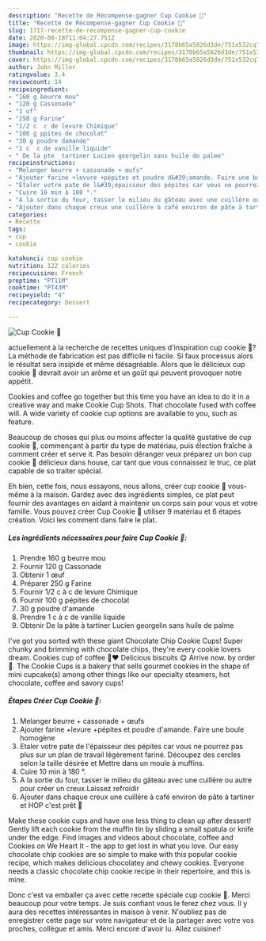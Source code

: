 ```yaml
---
description: "Recette de Récompense-gagner Cup Cookie 🍪"
title: "Recette de Récompense-gagner Cup Cookie 🍪"
slug: 1717-recette-de-recompense-gagner-cup-cookie
date: 2020-08-18T11:04:27.751Z
image: https://img-global.cpcdn.com/recipes/3178b65a5826d3de/751x532cq70/cup-cookie-🍪-photo-principale-de-la-recette.jpg
thumbnail: https://img-global.cpcdn.com/recipes/3178b65a5826d3de/751x532cq70/cup-cookie-🍪-photo-principale-de-la-recette.jpg
cover: https://img-global.cpcdn.com/recipes/3178b65a5826d3de/751x532cq70/cup-cookie-🍪-photo-principale-de-la-recette.jpg
author: John Miller
ratingvalue: 3.4
reviewcount: 14
recipeingredient:
- "160 g beurre mou"
- "120 g Cassonade"
- "1 uf"
- "250 g Farine"
- "1/2 c  c de levure Chimique"
- "100 g ppites de chocolat"
- "30 g poudre damande"
- "1 c  c de vanille liquide"
- " De la pte  tartiner Lucien georgelin sans huile de palme"
recipeinstructions:
- "Melanger beurre + cassonade + œufs"
- "Ajouter farine +levure +pépites et poudre d&#39;amande. Faire une boule homogène"
- "Etaler votre pate de l&#39;épaisseur des pépites car vous ne pourrez pas plus sur un plan de travail légèrement fariné. Découpez des cercles selon la taille désirée et Mettre dans un moule à muffins."
- "Cuire 10 min à 180 °."
- "A la sortie du four, tasser le milieu du gâteau avec une cuillère ou autre pour créer un creux.Laissez refroidir"
- "Ajouter dans chaque creux une cuillère à café environ de pâte à tartiner et HOP c&#39;est prêt 🤤"
categories:
- Recette
tags:
- cup
- cookie

katakunci: cup cookie 
nutrition: 122 calories
recipecuisine: French
preptime: "PT11M"
cooktime: "PT43M"
recipeyield: "4"
recipecategory: Dessert

---
```



![Cup Cookie 🍪](https://img-global.cpcdn.com/recipes/3178b65a5826d3de/751x532cq70/cup-cookie-🍪-photo-principale-de-la-recette.jpg)

actuellement à la recherche de recettes uniques d'inspiration cup cookie 🍪? La méthode de fabrication est pas difficile ni facile. Si faux processus alors le résultat sera insipide et même désagréable. Alors que le délicieux cup cookie 🍪 devrait avoir un arôme et un goût qui peuvent provoquer notre appétit.

Cookies and coffee go together but this time you have an idea to do it in a creative way and make Cookie Cup Shots. That chocolate fused with coffee will. A wide variety of cookie cup options are available to you, such as feature.

Beaucoup de choses qui plus ou moins affecter la qualité gustative de cup cookie 🍪, commençant à partir du type de matériau, puis élection fraîche à comment créer et serve it. Pas besoin déranger veux préparez un bon cup cookie 🍪 délicieux dans house, car tant que vous connaissez le truc, ce plat capable de so traiter spécial.


Eh bien, cette fois, nous essayons, nous allons, créer cup cookie 🍪 vous-même à la maison. Gardez avec des ingrédients simples, ce plat peut fournir des avantages en aidant à maintenir un corps sain pour vous et votre famille. Vous pouvez créer Cup Cookie 🍪 utiliser 9 matériau et 6 étapes création. Voici les comment dans faire le plat.

<!--inarticleads1-->

##### Les ingrédients nécessaires pour faire Cup Cookie 🍪:

1. Prendre 160 g beurre mou
1. Fournir 120 g Cassonade
1. Obtenir 1 œuf
1. Préparer 250 g Farine
1. Fournir 1/2 c à c de levure Chimique
1. Fournir 100 g pépites de chocolat
1.  30 g poudre d&#39;amande
1. Prendre 1 c à c de vanille liquide
1. Obtenir  De la pâte à tartiner Lucien georgelin sans huile de palme


I&#39;ve got you sorted with these giant Chocolate Chip Cookie Cups! Super chunky and brimming with chocolate chips, they&#39;re every cookie lovers dream. Cookies cup of coffee 🍪❤️ Delicious biscuits 😋 Arrive now. by order 💌. The Cookie Cups is a bakery that sells gourmet cookies in the shape of mini cupcake(s) among other things like our specialty steamers, hot chocolate, coffee and savory cups! 

<!--inarticleads2-->

##### Étapes Créer Cup Cookie 🍪:

1. Melanger beurre + cassonade + œufs
1. Ajouter farine +levure +pépites et poudre d&#39;amande. Faire une boule homogène
1. Etaler votre pate de l&#39;épaisseur des pépites car vous ne pourrez pas plus sur un plan de travail légèrement fariné. Découpez des cercles selon la taille désirée et Mettre dans un moule à muffins.
1. Cuire 10 min à 180 °.
1. A la sortie du four, tasser le milieu du gâteau avec une cuillère ou autre pour créer un creux.Laissez refroidir
1. Ajouter dans chaque creux une cuillère à café environ de pâte à tartiner et HOP c&#39;est prêt 🤤


Make these cookie cups and have one less thing to clean up after dessert! Gently lift each cookie from the muffin tin by sliding a small spatula or knife under the edge. Find images and videos about chocolate, coffee and Cookies on We Heart It - the app to get lost in what you love. Our easy chocolate chip cookies are so simple to make with this popular cookie recipe, which makes delicious chocolatey and chewy cookies. Everyone needs a classic chocolate chip cookie recipe in their repertoire, and this is mine. 


Donc c'est va emballer ça avec cette recette spéciale cup cookie 🍪. Merci beaucoup pour votre temps. Je suis confiant vous le ferez chez vous. Il y aura des recettes  intéressantes in maison à venir. N'oubliez pas de enregistrer cette page sur votre navigateur et de la partager avec votre vos proches, collègue et amis. Merci encore d'avoir lu. Allez cuisiner!
